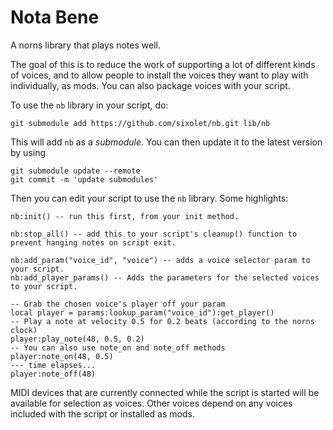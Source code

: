 # Nota Bene

A norns library that plays notes well. 

The goal of this is to reduce the work of supporting a lot of different kinds of voices, and to allow people to install the voices they want to play with individually, as mods. You can also package voices with your script. 


To use the `nb` library in your script, do:
```
git submodule add https://github.com/sixolet/nb.git lib/nb
```

This will add `nb` as a *submodule*. You can then update it to the latest version by using

```
git submodule update --remote
git commit -m 'update submodules'
```

Then you can edit your script to use the `nb` library. Some highlights:

```
nb:init() -- run this first, from your init method.
```

```
nb:stop_all() -- add this to your script's cleanup() function to prevent hanging notes on script exit.
```

```
nb:add_param("voice_id", "voice") -- adds a voice selector param to your script.
nb:add_player_params() -- Adds the parameters for the selected voices to your script.
```

```
-- Grab the chosen voice's player off your param
local player = params:lookup_param("voice_id"):get_player()
-- Play a note at velocity 0.5 for 0.2 beats (according to the norns clock)
player:play_note(48, 0.5, 0.2)
-- You can also use note_on and note_off methods
player:note_on(48, 0.5)
--- time elapses...
player:note_off(48)
```

MIDI devices that are currently connected while the script is started will be available for selection as voices. Other voices depend on any voices included with the script or installed as mods.
